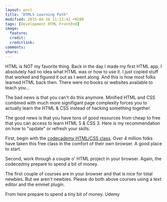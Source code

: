```yaml
---
layout: post
title: "HTML5 Learning Path"
modified: 2015-04-16 11:22:42 +0200
tags: [Development HTML FrontEnd]
image:
  feature: 
  credit: 
  creditlink: 
comments: 
share: 
---
```

HTML is NOT my favorite thing. Back in the day I made my first HTML app, I absolutely had no idea what HTML was or how to use it. I just copied stuff that worked and figured it out as I went along. And this is how most folks learned HTML back then. There were no books or websites available to teach you...

The bad news is that you can't do this anymore. Minified HTML and CSS combined with much more signifigant page complexity forces you to actually learn the HTML & CSS instead of hacking something together.

The good news is that you have tons of good resources from cheap to free that you can access to learn HTML 5 & CSS 3. Here is my recommendation on how to "update" or refresh your skills.

First, begin with the [codecademy HTML/CSS class](http://www.codecademy.com/en/tracks/web). Over 4 million folks have taken this free class in the comfort of their own browser. A good place to start.

Second, work through a couple o' HTML project in your browser. Again, the codecedmy prepare to spend a bit of money. 

The first couple of courses are in your browser and that is nice for total newbies. But we aren't newbies. Please do both above courses using a text editor and the emmet plugin.

From here prepare to spend a tiny bit of money. Udemy  

